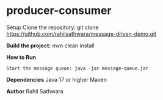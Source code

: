 # producer-consumer


Setup
Clone the repository: git clone https://github.com/rahilsathwara/message-driven-demo.git

**Build the project:** mvn clean install

**How to Run**

    Start the message queue: java -jar message-queue.jar

**Dependencies**
    Java 17 or higher
    Maven

**Author**
    Rahil Sathwara   
